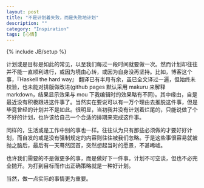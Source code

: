 ```yaml
---
layout: post
title: "不是计划着失败，而是失败地计划"
description: ""
category: "Inspiration"
tags: [心情]
---
```

{% include JB/setup %}

计划或是目标是如此的常见，以至我们每过一段时间就要做一次。然而计划却往往并不能一直顺利进行，或因为境由心转，或因为自身没再坚持。比如，博客这个事，『Haskell the hard way』 翻译已有半月有余，虽已全文译过一遍，但始终未校验，也未能对排版做改进(github pages 默认采用 makuru 来解释 markdown，结果显示效果与 mou 下我编辑时的效果略有不同)。其中缘由，自是最近没有积极跟进这件事了。当然实在要说可以有一万个理由去推脱这件事，但是毕竟曾经的计划并不是如此。很明显，当初我并没有计划着烂尾的，只能说做了个不好的计划，也许该给自己一个合适的排期来完成这件事。


同样的，生活或是工作中别的事也一样。往往认为只有那些必须做的才要好好计划，而自发的或是没有强制规定的内容则往往被我们忽略。于是这些事很容易就被抛之脑后，最后有一天蓦然回首，突然想起当时的愿景，不甚唏嘘。


也许我们需要的不是做更多的事，而是做好下一件事。计划不可空谈，但也不必完全抛开。为打到目标而作出正确策略就是一种好计划。


当然，做一点实际的事情更为重要。
